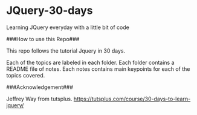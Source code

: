 JQuery-30-days
==============

Learning JQuery everyday with a little bit of code

###How to use this Repo###

This repo follows the tutorial Jquery in 30 days.

Each of the topics are labeled in each folder.  Each folder contains a README file of notes.  Each notes contains main keypoints for each of the topics covered.

###Acknowledgement###

Jeffrey Way from tutsplus.
https://tutsplus.com/course/30-days-to-learn-jquery/


